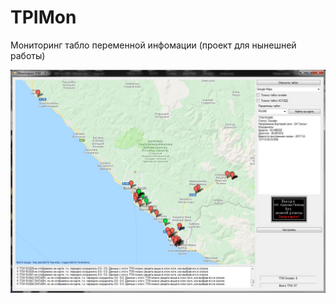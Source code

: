 # TPIMon
Мониторинг табло переменной инфомации (проект для нынешней работы)

![Program screenshot](screenshot.jpg)